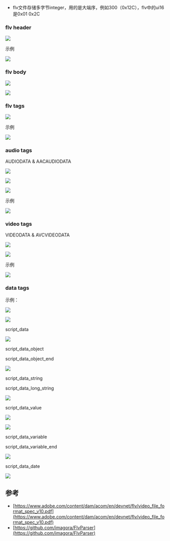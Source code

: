 - flv文件存储多字节integer，用的是大端序，例如300（0x12C），flv中的ui16是0x01 0x2C

### flv header

![](/static/images/2103/p001.png)

示例

![](/static/images/2103/p002.png)

### flv body

![](/static/images/2103/p003.png)

![](/static/images/2103/p004.png)

### flv tags

![](/static/images/2103/p005.png)

示例

![](/static/images/2103/p006.png)

### audio tags

AUDIODATA & AACAUDIODATA

![](/static/images/2103/p007.png)

![](/static/images/2103/p008.png)

![](/static/images/2103/p009.png)

示例

![](/static/images/2103/p006.png)

### video tags

VIDEODATA & AVCVIDEODATA

![](/static/images/2103/p010.png)

![](/static/images/2103/p011.png)

示例

![](/static/images/2103/p012.png)

### data tags

示例：

![](/static/images/2103/p020.png)

![](/static/images/2103/p021.png)

script_data

![](/static/images/2103/p013.png)

script_data_object

script_data_object_end

![](/static/images/2103/p014.png)

script_data_string

script_data_long_string

![](/static/images/2103/p015.png)

script_data_value

![](/static/images/2103/p016.png)

![](/static/images/2103/p017.png)

script_data_variable

script_data_variable_end

![](/static/images/2103/p018.png)

script_data_date

![](/static/images/2103/p019.png)


## 参考

- [https://www.adobe.com/content/dam/acom/en/devnet/flv/video_file_format_spec_v10.pdf](https://www.adobe.com/content/dam/acom/en/devnet/flv/video_file_format_spec_v10.pdf)
- [https://github.com/imagora/FlvParser](https://github.com/imagora/FlvParser)
